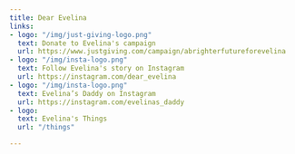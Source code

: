 ```yaml
---
title: Dear Evelina
links:
- logo: "/img/just-giving-logo.png"
  text: Donate to Evelina's campaign
  url: https://www.justgiving.com/campaign/abrighterfutureforevelina
- logo: "/img/insta-logo.png"
  text: Follow Evelina's story on Instagram
  url: https://instagram.com/dear_evelina
- logo: "/img/insta-logo.png"
  text: Evelina’s Daddy on Instagram
  url: https://instagram.com/evelinas_daddy
- logo: 
  text: Evelina's Things
  url: "/things"

---
```

